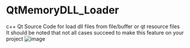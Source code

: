 # QtMemoryDLL_Loader
c++ Qt Source Code for load dll files from file/buffer or qt resource files
<br>
It should be noted that not all cases succeed to make this feature on your project
![image](https://user-images.githubusercontent.com/36629152/122369121-98141980-cf66-11eb-87ef-b4e56c8a681c.png)
